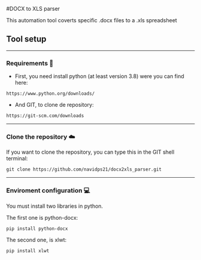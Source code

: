 #DOCX to XLS parser

This automation tool coverts specific .docx files to a .xls spreadsheet

## Tool setup
----------------------------------------

### Requirements :memo:

- First, you need install python (at least version 3.8) were you can find here:

```
https://www.python.org/downloads/
```

- And GIT, to clone de repository:

```
https://git-scm.com/downloads
```

----------------------------------------
### Clone the repository :cloud:

If you want to clone the repository, you can type this in the GIT shell terminal:

```
git clone https://github.com/navidps21/docx2xls_parser.git
```

----------------------------------------
### Enviroment configuration :computer:

You must install two libraries in python.

The first one is python-docx:

```
pip install python-docx
```

The second one, is xlwt:

```
pip install xlwt
```